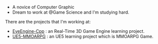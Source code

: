 - A novice of Computer Graphic
- Dream to work at @Game Science and I'm studying hard.

There are the projects that I'm working at:
* [EyeEngine-Cpp](https://github.com/fseeeye/EyeEngine-Cpp) : an Real-Time 3D Game Engine learning project.
* [UE5-MMOARPG](https://github.com/fseeeye/MMOARPG-Game) : an UE5 learning project which is MMOARPG Game.
